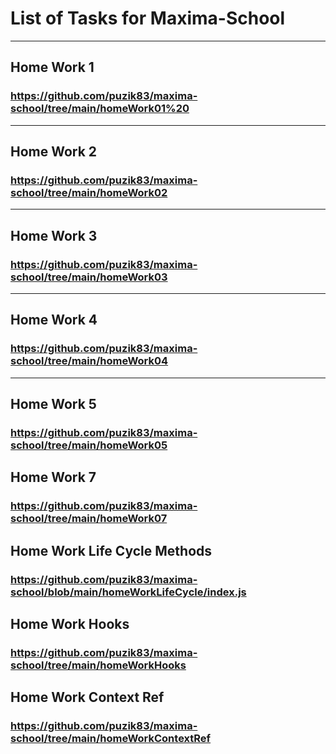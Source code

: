 # List of Tasks for Maxima-School
__________________________________
## Home Work 1
### https://github.com/puzik83/maxima-school/tree/main/homeWork01%20
__________________________________
## Home Work 2
### https://github.com/puzik83/maxima-school/tree/main/homeWork02
__________________________________
## Home Work 3

### https://github.com/puzik83/maxima-school/tree/main/homeWork03
___________________________________
## Home Work 4
### https://github.com/puzik83/maxima-school/tree/main/homeWork04
___________________________________
## Home Work 5
### https://github.com/puzik83/maxima-school/tree/main/homeWork05

## Home Work 7
### https://github.com/puzik83/maxima-school/tree/main/homeWork07

## Home Work Life Cycle Methods
### https://github.com/puzik83/maxima-school/blob/main/homeWorkLifeCycle/index.js

## Home Work Hooks
### https://github.com/puzik83/maxima-school/tree/main/homeWorkHooks

## Home Work Context Ref
### https://github.com/puzik83/maxima-school/tree/main/homeWorkContextRef
